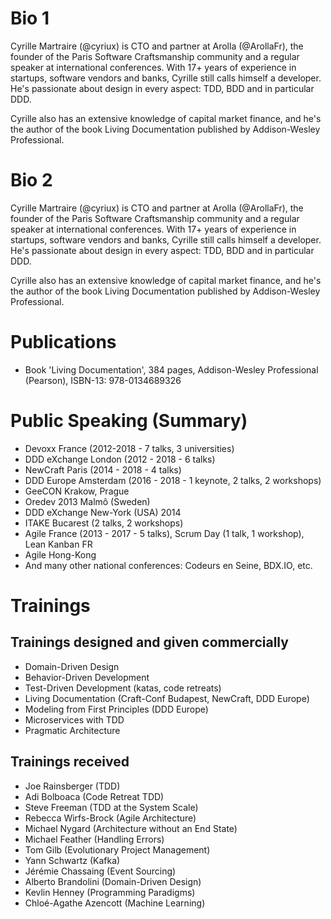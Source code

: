# Bio 1

Cyrille Martraire (@cyriux) is CTO and partner at Arolla (@ArollaFr), the founder of the Paris Software Craftsmanship community and a regular speaker at international conferences. With 17+ years of experience in startups, software vendors and banks, Cyrille still calls himself a developer. He's passionate about design in every aspect: TDD, BDD and in particular DDD.

Cyrille also has an extensive knowledge of capital market finance, and he's the author of the book Living Documentation published by Addison-Wesley Professional.

# Bio 2

Cyrille Martraire (@cyriux) is CTO and partner at Arolla (@ArollaFr), the founder of the Paris Software Craftsmanship community and a regular speaker at international conferences. With 17+ years of experience in startups, software vendors and banks, Cyrille still calls himself a developer. He's passionate about design in every aspect: TDD, BDD and in particular DDD. 

Cyrille also has an extensive knowledge of capital market finance, and he's the author of the book Living Documentation published by Addison-Wesley Professional.

# Publications

- Book 'Living Documentation', 384 pages, Addison-Wesley Professional (Pearson), ISBN-13: 978-0134689326

# Public Speaking (Summary)

- Devoxx France (2012-2018 - 7 talks, 3 universities)
- DDD eXchange London (2012 - 2018 - 6 talks)
- NewCraft Paris (2014 - 2018 - 4 talks)
- DDD Europe Amsterdam (2016 - 2018 - 1 keynote, 2 talks, 2 workshops)
- GeeCON Krakow, Prague
- Oredev 2013 Malmô (Sweden)
- DDD eXchange New-York (USA) 2014
- ITAKE Bucarest (2 talks, 2 workshops)
- Agile France (2013 - 2017 - 5 talks), Scrum Day (1 talk, 1 workshop), Lean Kanban FR
- Agile Hong-Kong
- And many other national conferences: Codeurs en Seine, BDX.IO, etc.

# Trainings

## Trainings designed and given commercially

- Domain-Driven Design 
- Behavior-Driven Development
- Test-Driven Development (katas, code retreats)
- Living Documentation (Craft-Conf Budapest, NewCraft, DDD Europe)
- Modeling from First Principles (DDD Europe)
- Microservices with TDD
- Pragmatic Architecture

## Trainings received

- Joe Rainsberger (TDD)
- Adi Bolboaca (Code Retreat TDD)
- Steve Freeman (TDD at the System Scale) 
- Rebecca Wirfs-Brock (Agile Architecture)
- Michael Nygard (Architecture without an End State)
- Michael Feather (Handling Errors)
- Tom Gilb (Evolutionary Project Management)
- Yann Schwartz (Kafka)
- Jérémie Chassaing (Event Sourcing)
- Alberto Brandolini (Domain-Driven Design)
- Kevlin Henney (Programming Paradigms)
- Chloé-Agathe Azencott (Machine Learning)
